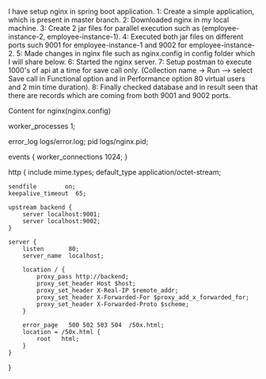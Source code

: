 I have setup nginx in spring boot application.
1: Create a simple application, which is present in master branch.
2: Downloaded nginx in my local machine.
3: Create 2 jar files for parallel execution such as (employee-instance-2, employee-instance-1).
4: Executed both jar files on different ports such 9001 for employee-instance-1 and 9002 for employee-instance-2.
5: Made changes in nginx file such as nginx.config in config folder which I will share below.
6: Started the nginx server.
7: Setup postman to execute 1000's of api at a time for save call only. (Collection name -> Run --> select Save call in Functional option and in Performance option 80 virtual users and 2 min time duration).
8: Finally checked database and in result seen that there are records which are coming from both 9001 and 9002 ports.

Content for nginx(nginx.config)

worker_processes  1;

error_log  logs/error.log;
pid        logs/nginx.pid;

events {
    worker_connections  1024;
}

http {
    include       mime.types;
    default_type  application/octet-stream;
    
    sendfile        on;
    keepalive_timeout  65;

    upstream backend {
        server localhost:9001;
        server localhost:9002;
    }

    server {
        listen       80;
        server_name  localhost;

        location / {
            proxy_pass http://backend;
            proxy_set_header Host $host;
            proxy_set_header X-Real-IP $remote_addr;
            proxy_set_header X-Forwarded-For $proxy_add_x_forwarded_for;
            proxy_set_header X-Forwarded-Proto $scheme;
        }

        error_page   500 502 503 504  /50x.html;
        location = /50x.html {
            root   html;
        }
    }
}
